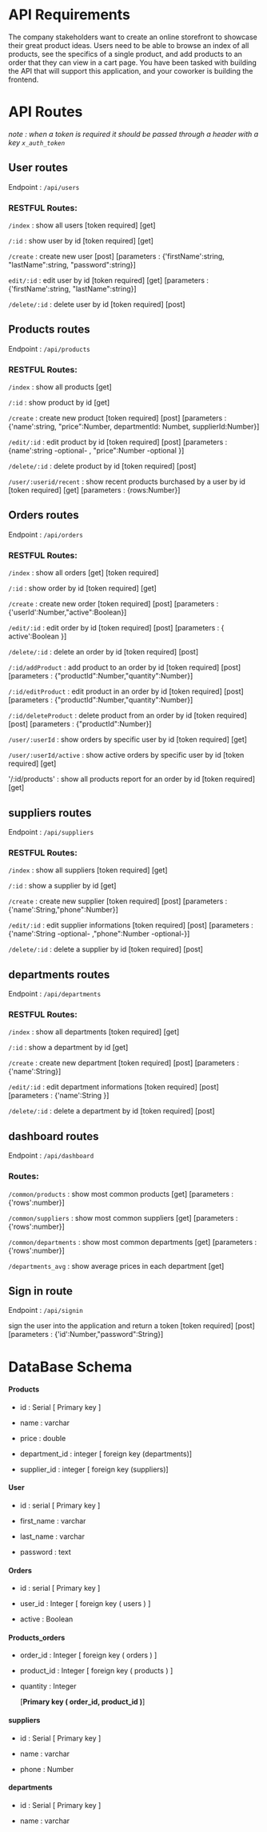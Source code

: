 # API Requirements

The company stakeholders want to create an online storefront to showcase their great product ideas. Users need to be able to browse an index of all products, see the specifics of a single product, and add products to an order that they can view in a cart page. You have been tasked with building the API that will support this application, and your coworker is building the frontend.

# API Routes

_note : when a token is required it should be passed through a header with a key `x_auth_token`_

## User routes

Endpoint : `/api/users`

### RESTFUL Routes:

`/index` : show all users [token required] \[get]

`/:id` : show user by id [token required] \[get]

`/create` : create new user \[post] \[parameters : {'firstName':string, "lastName":string, "password":string}]

`edit/:id` : edit user by id [token required] \[get] \[parameters : {'firstName':string, "lastName":string}]

`/delete/:id` : delete user by id [token required] \[post]

## Products routes

Endpoint : `/api/products`

### RESTFUL Routes:

`/index` : show all products \[get]

`/:id` : show product by id \[get]

`/create` : create new product [token required] \[post] \[parameters : {'name':string, "price":Number, departmentId: Numbet, supplierId:Number}]

`/edit/:id` : edit product by id [token required] \[post] \[parameters : {name':string -optional- , "price":Number -optional }]

`/delete/:id` : delete product by id [token required] \[post]

`/user/:userid/recent` : show recent products burchased by a user by id \[token required] \[get] \[parameters : {rows:Number}]

## Orders routes

Endpoint : `/api/orders`

### RESTFUL Routes:

`/index` : show all orders \[get] \[token required]

`/:id` : show order by id \[token required] \[get]

`/create` : create new order [token required] \[post] \[parameters : {'userId':Number,"active":Boolean}]

`/edit/:id` : edit order by id [token required] \[post] \[parameters : { active':Boolean }]

`/delete/:id` : delete an order by id [token required] \[post]

`/:id/addProduct` : add product to an order by id [token required] \[post] \[parameters : {"productId":Number,"quantity":Number}]

`/:id/editProduct` : edit product in an order by id [token required] \[post] \[parameters : {"productId":Number,"quantity":Number}]

`/:id/deleteProduct` : delete product from an order by id [token required] \[post] \[parameters : {"productId":Number}]

`/user/:userId` : show orders by specific user by id \[token required] \[get]

`/user/:userId/active` : show active orders by specific user by id \[token required] \[get]

'/:id/products' : show all products report for an order by id \[token required] \[get]

## suppliers routes

Endpoint : `/api/suppliers`

### RESTFUL Routes:

`/index` : show all suppliers [token required] \[get]

`/:id` : show a supplier by id \[get]

`/create` : create new supplier [token required] \[post] \[parameters : {'name':String,"phone":Number}]

`/edit/:id` : edit supplier informations [token required] \[post] \[parameters : {'name':String -optional- ,"phone":Number -optional-}]

`/delete/:id` : delete a supplier by id [token required] \[post]

## departments routes

Endpoint : `/api/departments`

### RESTFUL Routes:

`/index` : show all departments [token required] \[get]

`/:id` : show a department by id \[get]

`/create` : create new department [token required] \[post] \[parameters : {'name':String}]

`/edit/:id` : edit department informations [token required] \[post] \[parameters : {'name':String }]

`/delete/:id` : delete a department by id [token required] \[post]

## dashboard routes

Endpoint : `/api/dashboard`

### Routes:

`/common/products` : show most common products \[get] \[parameters : {'rows':number}]

`/common/suppliers` : show most common suppliers \[get] \[parameters : {'rows':number}]

`/common/departments` : show most common departments \[get] \[parameters : {'rows':number}]

`/departments_avg` : show average prices in each department \[get]

## Sign in route

Endpoint : `/api/signin`

sign the user into the application and return a token [token required] \[post] \[parameters : {'id':Number,"password":String}]

# DataBase Schema

#### Products

- id : Serial [ Primary key ]

- name : varchar

- price : double

- department_id : integer [ foreign key (departments)]

- supplier_id : integer [ foreign key (suppliers)]

#### User

- id : serial [ Primary key ]

- first_name : varchar

- last_name : varchar

- password : text

#### Orders

- id : serial [ Primary key ]

- user_id : Integer [ foreign key ( users ) ]

- active : Boolean

#### Products_orders

- order_id : Integer [ foreign key ( orders ) ]

- product_id : Integer [ foreign key ( products ) ]

- quantity : Integer

  [**Primary key ( order_id, product_id )**]

#### suppliers

- id : Serial [ Primary key ]

- name : varchar

- phone : Number

#### departments

- id : Serial [ Primary key ]

- name : varchar
